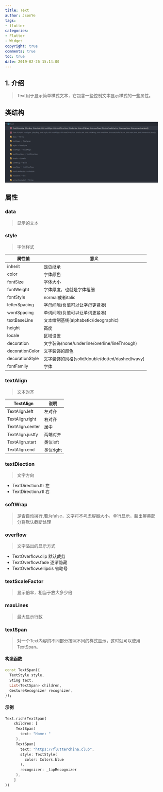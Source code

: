 ```yaml
---
title: Text
author: JsonYe
tags:
- flutter
categories:
- Flutter
- Widget
copyright: true
comments: true
toc: true
date: 2019-02-26 15:14:00   
---
```

## 1. 介绍
> Text用于显示简单样式文本，它包含一些控制文本显示样式的一些属性。

## 类结构
![](../img/13_1.png)

## 属性
### data
> 显示的文本

### style
> 字体样式

| 属性值          | 意义                                            |
| --------------- | ----------------------------------------------- |
| inherit         | 是否继承                                        |
| color           | 字体颜色                                        |
| fontSize        | 字体大小                                        |
| fontWeight      | 字体厚度，也就是字体粗细                        |
| fontStyle       | normal或者italic                                |
| letterSpacing   | 字母间隙(负值可以让字母更紧凑)                  |
| wordSpacing     | 单词间隙(负值可以让单词更紧凑)                  |
| textBaseLine    | 文本绘制基线(alphabetic/ideographic)            |
| height          | 高度                                            |
| locale          | 区域设置                                        |
| decoration      | 文字装饰(none/underline/overline/lineThrough)   |
| decorationColor | 文字装饰的颜色                                  |
| decorationStyle | 文字装饰的风格(solid/double/dotted/dashed/wavy) |
| fontFamily      | 字体                                            |

### textAlign
> 文本对齐

| TextAlign        | 说明      |
| ---------------- | --------- |
| TextAlign.left   | 左对齐    |
| TextAlign.right  | 右对齐    |
| TextAlign.center | 居中      |
| TextAlign.justfy | 两端对齐  |
| TextAlign.start  | 类似left  |
| TextAlign.end    | 类似right |

### textDiection
> 文字方向
- TextDirection.ltr 左
- TextDirection.rtl 右
  
### softWrap
> 是否自动换行,若为false，文字将不考虑容器大小，单行显示，超出屏幕部分将默认截断处理

### overflow
> 文字溢出的显示方式
- TextOverflow.clip 默认裁剪
- TextOverflow.fade 逐渐隐藏
- TextOverflow.ellipsis 省略号

### textScaleFactor
> 显示倍率，相当于放大多少倍

### maxLines
> 最大显示行数

### textSpan
> 对一个Text内容的不同部分按照不同的样式显示，这时就可以使用TextSpan。

#### 构造函数
```dart
const TextSpan({
  TextStyle style, 
  Sting text,
  List<TextSpan> children,
  GestureRecognizer recognizer,
});
```

#### 示例
```dart
Text.rich(TextSpan(
    children: [
     TextSpan(
       text: "Home: "
     ),
     TextSpan(
       text: "https://flutterchina.club",
       style: TextStyle(
         color: Colors.blue
       ),  
       recognizer: _tapRecognizer
     ),
    ]
))
```








